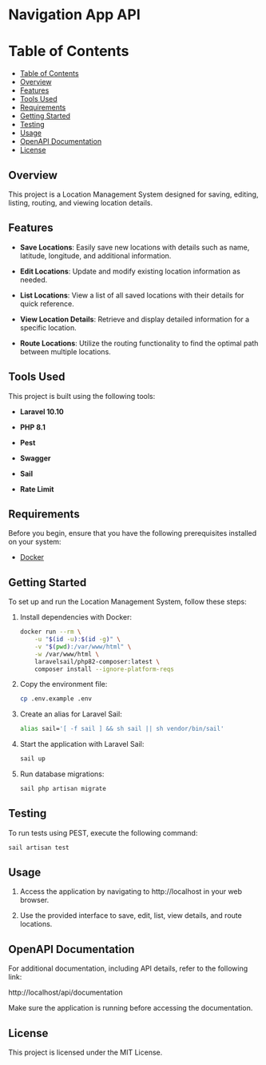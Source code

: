 # Navigation App API

# Table of Contents

- [Table of Contents](#table-of-contents)
- [Overview](#overview)
- [Features](#features)
- [Tools Used](#tools-used)
- [Requirements](#requirements)
- [Getting Started](#getting-started)
- [Testing](#testing)
- [Usage](#usage)
- [OpenAPI Documentation](#openapi-documentation)
- [License](#license)

## Overview

This project is a Location Management System designed for saving, editing, listing, routing, and viewing location details.

## Features

- **Save Locations**: Easily save new locations with details such as name, latitude, longitude, and additional information.

- **Edit Locations**: Update and modify existing location information as needed.

- **List Locations**: View a list of all saved locations with their details for quick reference.

- **View Location Details**: Retrieve and display detailed information for a specific location.

- **Route Locations**: Utilize the routing functionality to find the optimal path between multiple locations.

## Tools Used
This project is built using the following tools:

- **Laravel 10.10**

- **PHP 8.1**

- **Pest**

- **Swagger**

- **Sail**

- **Rate Limit**

## Requirements

Before you begin, ensure that you have the following prerequisites installed on your system:

- [Docker](https://www.docker.com/get-started)

## Getting Started

To set up and run the Location Management System, follow these steps:

1. Install dependencies with Docker:

    ```bash
    docker run --rm \
        -u "$(id -u):$(id -g)" \
        -v "$(pwd):/var/www/html" \
        -w /var/www/html \
        laravelsail/php82-composer:latest \
        composer install --ignore-platform-reqs
    ```

2. Copy the environment file:

    ```bash
    cp .env.example .env
    ```

3. Create an alias for Laravel Sail:

    ```bash
    alias sail='[ -f sail ] && sh sail || sh vendor/bin/sail'
    ```

4. Start the application with Laravel Sail:

    ```bash
    sail up
    ```

5. Run database migrations:

    ```bash
    sail php artisan migrate
    ```

## Testing

To run tests using PEST, execute the following command:

```bash
sail artisan test
 ```

## Usage
1. Access the application by navigating to http://localhost in your web browser.

2. Use the provided interface to save, edit, list, view details, and route locations.

## OpenAPI Documentation
For additional documentation, including API details, refer to the following link:

http://localhost/api/documentation

Make sure the application is running before accessing the documentation.

## License
This project is licensed under the MIT License.
